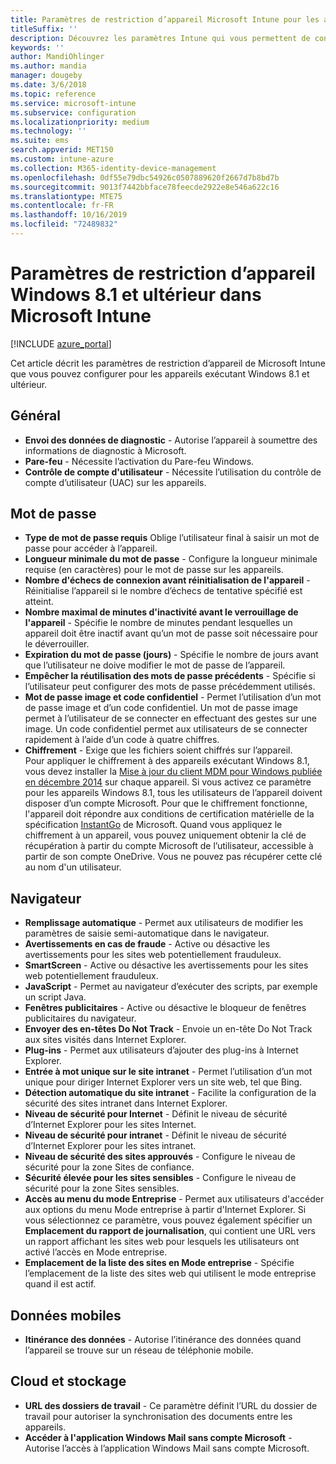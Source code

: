 ```yaml
---
title: Paramètres de restriction d’appareil Microsoft Intune pour les appareils exécutant Windows 8.1
titleSuffix: ''
description: Découvrez les paramètres Intune qui vous permettent de contrôler les paramètres et les fonctionnalités des appareils exécutant Windows 8.1.
keywords: ''
author: MandiOhlinger
ms.author: mandia
manager: dougeby
ms.date: 3/6/2018
ms.topic: reference
ms.service: microsoft-intune
ms.subservice: configuration
ms.localizationpriority: medium
ms.technology: ''
ms.suite: ems
search.appverid: MET150
ms.custom: intune-azure
ms.collection: M365-identity-device-management
ms.openlocfilehash: 0df55e79dbc54926c0507889620f2667d7b8bd7b
ms.sourcegitcommit: 9013f7442bbface78feecde2922e8e546a622c16
ms.translationtype: MTE75
ms.contentlocale: fr-FR
ms.lasthandoff: 10/16/2019
ms.locfileid: "72489832"
---
```

# <a name="microsoft-intune-windows-81-and-later-device-restriction-settings"></a>Paramètres de restriction d’appareil Windows 8.1 et ultérieur dans Microsoft Intune

[!INCLUDE [azure_portal](../includes/azure_portal.md)]

Cet article décrit les paramètres de restriction d’appareil de Microsoft Intune que vous pouvez configurer pour les appareils exécutant Windows 8.1 et ultérieur.


## <a name="general"></a>Général

- **Envoi des données de diagnostic** - Autorise l’appareil à soumettre des informations de diagnostic à Microsoft.
- **Pare-feu** - Nécessite l’activation du Pare-feu Windows.
- **Contrôle de compte d'utilisateur** - Nécessite l’utilisation du contrôle de compte d’utilisateur (UAC) sur les appareils.

## <a name="password"></a>Mot de passe
- **Type de mot de passe requis** Oblige l’utilisateur final à saisir un mot de passe pour accéder à l’appareil.
- **Longueur minimale du mot de passe** - Configure la longueur minimale requise (en caractères) pour le mot de passe sur les appareils.
- **Nombre d'échecs de connexion avant réinitialisation de l'appareil** - Réinitialise l’appareil si le nombre d’échecs de tentative spécifié est atteint.
- **Nombre maximal de minutes d'inactivité avant le verrouillage de l'appareil** - Spécifie le nombre de minutes pendant lesquelles un appareil doit être inactif avant qu’un mot de passe soit nécessaire pour le déverrouiller.
- **Expiration du mot de passe (jours)** - Spécifie le nombre de jours avant que l’utilisateur ne doive modifier le mot de passe de l’appareil.
- **Empêcher la réutilisation des mots de passe précédents** - Spécifie si l’utilisateur peut configurer des mots de passe précédemment utilisés.
- **Mot de passe image et code confidentiel** - Permet l’utilisation d’un mot de passe image et d’un code confidentiel. Un mot de passe image permet à l’utilisateur de se connecter en effectuant des gestes sur une image. Un code confidentiel permet aux utilisateurs de se connecter rapidement à l’aide d’un code à quatre chiffres.
- **Chiffrement** - Exige que les fichiers soient chiffrés sur l’appareil.<br>Pour appliquer le chiffrement à des appareils exécutant Windows 8.1, vous devez installer la [Mise à jour du client MDM pour Windows publiée en décembre 2014](https://support.microsoft.com/kb/3013816) sur chaque appareil.
Si vous activez ce paramètre pour les appareils Windows 8.1, tous les utilisateurs de l’appareil doivent disposer d’un compte Microsoft.
Pour que le chiffrement fonctionne, l'appareil doit répondre aux conditions de certification matérielle de la spécification [InstantGo](https://blogs.windows.com/windowsexperience/2014/06/19/instantgo-a-better-way-to-sleep/#IBHULcTfI4PokO8X.97) de Microsoft.
Quand vous appliquez le chiffrement à un appareil, vous pouvez uniquement obtenir la clé de récupération à partir du compte Microsoft de l’utilisateur, accessible à partir de son compte OneDrive. Vous ne pouvez pas récupérer cette clé au nom d'un utilisateur. 



## <a name="browser"></a>Navigateur
- **Remplissage automatique** - Permet aux utilisateurs de modifier les paramètres de saisie semi-automatique dans le navigateur.
- **Avertissements en cas de fraude** - Active ou désactive les avertissements pour les sites web potentiellement frauduleux.
- **SmartScreen** - Active ou désactive les avertissements pour les sites web potentiellement frauduleux.
- **JavaScript** - Permet au navigateur d’exécuter des scripts, par exemple un script Java.
- **Fenêtres publicitaires** - Active ou désactive le bloqueur de fenêtres publicitaires du navigateur.
- **Envoyer des en-têtes Do Not Track** - Envoie un en-tête Do Not Track aux sites visités dans Internet Explorer.
- **Plug-ins** - Permet aux utilisateurs d’ajouter des plug-ins à Internet Explorer.
- **Entrée à mot unique sur le site intranet** - Permet l’utilisation d’un mot unique pour diriger Internet Explorer vers un site web, tel que Bing.
- **Détection automatique du site intranet** - Facilite la configuration de la sécurité des sites intranet dans Internet Explorer.
- **Niveau de sécurité pour Internet** - Définit le niveau de sécurité d’Internet Explorer pour les sites Internet.
- **Niveau de sécurité pour intranet** - Définit le niveau de sécurité d’Internet Explorer pour les sites intranet.
- **Niveau de sécurité des sites approuvés** - Configure le niveau de sécurité pour la zone Sites de confiance.
- **Sécurité élevée pour les sites sensibles** - Configure le niveau de sécurité pour la zone Sites sensibles.
- **Accès au menu du mode Entreprise** - Permet aux utilisateurs d'accéder aux options du menu Mode entreprise à partir d'Internet Explorer.
Si vous sélectionnez ce paramètre, vous pouvez également spécifier un **Emplacement du rapport de journalisation**, qui contient une URL vers un rapport affichant les sites web pour lesquels les utilisateurs ont activé l’accès en Mode entreprise.
- **Emplacement de la liste des sites en Mode entreprise** - Spécifie l’emplacement de la liste des sites web qui utilisent le mode entreprise quand il est actif.

## <a name="cellular"></a>Données mobiles
- **Itinérance des données** - Autorise l’itinérance des données quand l’appareil se trouve sur un réseau de téléphonie mobile.

## <a name="cloud-and-storage"></a>Cloud et stockage
- **URL des dossiers de travail** - Ce paramètre définit l’URL du dossier de travail pour autoriser la synchronisation des documents entre les appareils.
- **Accéder à l'application Windows Mail sans compte Microsoft** - Autorise l’accès à l’application Windows Mail sans compte Microsoft.
